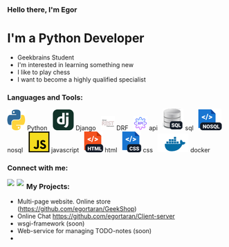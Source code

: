 ### Hello there, I'm Egor

# I'm a Python Developer
- Geekbrains Student
- I'm interested in learning something new
- I like to play chess
- I want to become a highly qualified specialist

### Languages and Tools:
[![Python](https://github.com/egortaran/egortaran/blob/main/python.svg)](https://github.com/egortaran/egortaran/blob/main/python.svg) Python &nbsp;
[![django_framework](https://github.com/egortaran/egortaran/blob/main/django_framework.svg)](https://github.com/egortaran/egortaran/blob/main/django_framework.svg) Django &nbsp;
[![drf](https://github.com/egortaran/egortaran/blob/main/drf.png)](https://github.com/egortaran/egortaran/blob/main/drf.png) DRF &nbsp;
[![api](https://github.com/egortaran/egortaran/blob/main/api.png)](https://github.com/egortaran/egortaran/blob/main/api.png) api &nbsp;
[![sql](https://github.com/egortaran/egortaran/blob/main/sql.svg)](https://github.com/egortaran/egortaran/blob/main/sql.svg) sql &nbsp;
[![nosql](https://github.com/egortaran/egortaran/blob/main/nosql.svg)](https://github.com/egortaran/egortaran/blob/main/nosql.svg) nosql &nbsp; 
[![javascript](https://github.com/egortaran/egortaran/blob/main/javascript.svg)](https://github.com/egortaran/egortaran/blob/main/javascript.svg) javascript &nbsp;
[![html](https://github.com/egortaran/egortaran/blob/main/html.svg)](https://github.com/egortaran/egortaran/blob/main/html.svg) html &nbsp;
[![css](https://github.com/egortaran/egortaran/blob/main/css.svg)](https://github.com/egortaran/egortaran/blob/main/css.svg) css &nbsp;
[![docker](https://github.com/egortaran/egortaran/blob/main/docker.png)](https://github.com/egortaran/egortaran/blob/main/docker.png) docker &nbsp;

### Connect with me:
[<img align="left" width="22px" src="https://cdn.jsdelivr.net/npm/simple-icons@v3/icons/instagram.svg" />](https://www.instagram.com/_taran_e/)
[<img align="left" width="22px" src="https://cdn.jsdelivr.net/npm/simple-icons@3.13.0/icons/telegram.svg" />](https://t.me/Taran_27)

### My Projects:
- Multi-page website. Online store (https://github.com/egortaran/GeekShop)
- Online Chat https://github.com/egortaran/Client-server
- wsgi-framework (soon)
- Web-service for managing TODO-notes (soon)
- 
